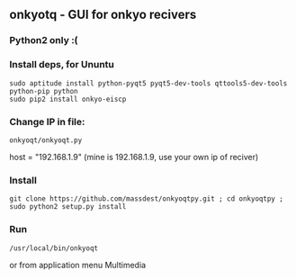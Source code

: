 ## onkyotq - GUI for onkyo recivers
### Python2 only :(
### Install deps, for Ununtu
```
sudo aptitude install python-pyqt5 pyqt5-dev-tools qttools5-dev-tools python-pip python
sudo pip2 install onkyo-eiscp
```
### Change IP in file: 

`onkyoqt/onkyoqt.py`

host = "192.168.1.9" (mine is 192.168.1.9, use your own ip of reciver)

### Install

`git clone https://github.com/massdest/onkyoqtpy.git ; cd onkyoqtpy ; sudo python2 setup.py install`

### Run

`/usr/local/bin/onkyoqt`

or from application menu Multimedia


